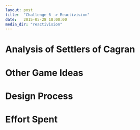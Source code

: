 ```yaml
---
layout: post
title:  "Challenge 6 -> Reactivision"
date:   2015-05-28 18:00:00
media_dir: "reactivision"
---
```


<!--

TODO: 

* card-sorting pics
* scans of sketch-book


META:

using pictures: <img src="{{site.media_url}}/{{page.media_dir}}/someimg.jpg"></img>

-->

# Analysis of Settlers of Cagran

<!--

Suggestions for Improvement 

link to code (TODO: expand readme.md there)



-->


# Other Game Ideas

# Design Process

<!-- 

* 3 design sessions

what went wrong: 

* realized far too late that a paper prototype would have sufficed
* revisited assignment text too late (worked from memory of what had been told during the last lecture)
    * this caused a delay in coding -> we didn't manage to finish before the lecture

-->

# Effort Spent

<!--

Approximate total per person: 

* 18h over 3 design sessions
* 15h coding
* 4h documenting

-->

